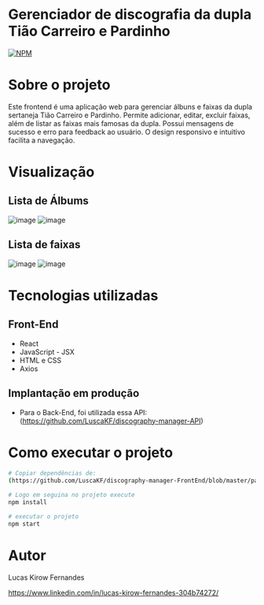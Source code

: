 # Gerenciador de discografia da dupla Tião Carreiro e Pardinho
[![NPM](https://img.shields.io/npm/l/react)](https://github.com/LuscaKF/discography-manager-API/blob/main/LICENSE)

# Sobre o projeto

Este frontend é uma aplicação web para gerenciar álbuns e faixas da dupla sertaneja Tião Carreiro e Pardinho. Permite adicionar, editar, excluir faixas, além de listar as faixas mais famosas da dupla. Possui mensagens de sucesso e erro para feedback ao usuário. O design responsivo e intuitivo facilita a navegação.

# Visualização
## Lista de Álbums
![image](https://github.com/LuscaKF/discography-manager-FrontEnd/assets/62342102/b28507e7-d9c3-43ac-bf44-c10e2438a937)
![image](https://github.com/LuscaKF/discography-manager-FrontEnd/assets/62342102/da026023-67a6-448a-8fb7-4e24202b3b8a)

## Lista de faixas
![image](https://github.com/LuscaKF/discography-manager-FrontEnd/assets/62342102/46c405ce-2e96-4ce4-8bcc-8310c58a481f)
![image](https://github.com/LuscaKF/discography-manager-FrontEnd/assets/62342102/48748b98-26d6-4c9a-88de-b96be477dc8c)

# Tecnologias utilizadas
## Front-End
- React
- JavaScript - JSX
- HTML e CSS
- Axios
## Implantação em produção
- Para o Back-End, foi utilizada essa API: (https://github.com/LuscaKF/discography-manager-API)

# Como executar o projeto

```bash
# Copiar dependências de:
(https://github.com/LuscaKF/discography-manager-FrontEnd/blob/master/package.json)

# Logo em seguina no projeto execute
npm install

# executar o projeto
npm start
```
# Autor

Lucas Kirow Fernandes

https://www.linkedin.com/in/lucas-kirow-fernandes-304b74272/
